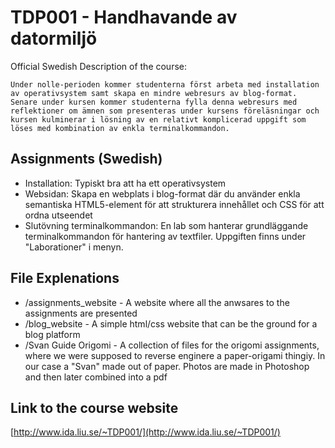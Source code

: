 # TDP001 - Handhavande av datormiljö
Official Swedish Description of the course:
```
Under nolle-perioden kommer studenterna först arbeta med installation av operativsystem samt skapa en mindre webresurs av blog-format. Senare under kursen kommer studenterna fylla denna webresurs med reflektioner om ämnen som presenteras under kursens föreläsningar och kursen kulminerar i lösning av en relativt komplicerad uppgift som löses med kombination av enkla terminalkommandon.
```

## Assignments (Swedish)
* Installation: Typiskt bra att ha ett operativsystem
* Websidan: Skapa en webplats i blog-format där du använder enkla semantiska HTML5-element för att strukturera innehållet och CSS för att ordna utseendet
* Slutövning terminalkommandon: En lab som hanterar grundläggande terminalkommandon för hantering av textfiler. Uppgiften finns under "Laborationer" i menyn.

## File Explenations
* /assignments_website - A website where all the anwsares to the assignments are presented
* /blog_website - A simple html/css website that can be the ground for a blog platform
* /Svan Guide Origomi - A collection of files for the origomi assignments, where we were supposed to reverse enginere a paper-origami thingiy. In our case a "Svan" made out of paper. Photos are made in Photoshop and then later combined into a pdf

## Link to the course website
[http://www.ida.liu.se/~TDP001/](http://www.ida.liu.se/~TDP001/)